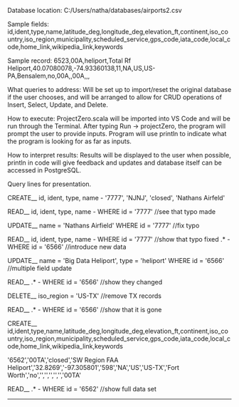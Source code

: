 Database location: C:/Users/natha/databases/airports2.csv

Sample fields: id,ident,type,name,latitude_deg,longitude_deg,elevation_ft,continent,iso_country,iso_region,municipality,scheduled_service,gps_code,iata_code,local_code,home_link,wikipedia_link,keywords

Sample record: 
6523,00A,heliport,Total Rf Heliport,40.07080078,-74.93360138,11,NA,US,US-PA,Bensalem,no,00A,,00A,,,

What queries to address: Will be set up to import/reset the original database if the user chooses, and will be arranged to allow for CRUD operations of Insert, Select, Update, and Delete.

How to execute: ProjectZero.scala will be imported into VS Code and will be run through the Terminal. After typing Run -> projectZero, the program will prompt the user to provide inputs.
Program will use println to indicate what the program is looking for as far as inputs.

How to interpret results: Results will be displayed to the user when possible, println in code will give feedback and updates and database itself can be accessed in PostgreSQL.



Query lines for presentation.

CREATE__
id, ident, type, name  		-  	'7777', 'NJNJ', 'closed', 'Nathans Airfeld'

READ__
id, ident, type, name		-       WHERE id = '7777'		//see that typo made

UPDATE__
name = 'Nathans Airfield' WHERE id = '7777'				//fix typo

READ__
id, ident, type, name		-       WHERE id = '7777'		//show that typo fixed
.*				-	WHERE id = '6566'		//introduce new data

UPDATE__
name = 'Big Data Heliport', type = 'heliport' WHERE id = '6566'		//multiple field update

READ__ 
.*				-	WHERE id = '6566'		//show they changed

DELETE__
iso_region = 'US-TX'							//remove TX records

READ__
.*				-	WHERE id = '6566'		//show that it is gone

CREATE__
id,ident,type,name,latitude_deg,longitude_deg,elevation_ft,continent,iso_country,iso_region,municipality,scheduled_service,gps_code,iata_code,local_code,home_link,wikipedia_link,keywords

'6562','00TA','closed','SW Region FAA Heliport','32.8269','-97.305801','598','NA','US','US-TX','Fort Worth','no','','','','','','00TA'

READ__
.*				- 	WHERE id = '6562'		//show full data set

---------
